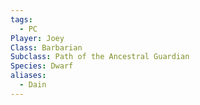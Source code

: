 ```yaml
---
tags:
  - PC
Player: Joey
Class: Barbarian
Subclass: Path of the Ancestral Guardian
Species: Dwarf
aliases:
  - Dain
---
```

